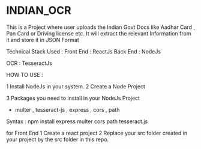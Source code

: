 # INDIAN_OCR
This is a Project where user uploads the Indian Govt Docs like Aadhar Card , Pan Card or Driving license etc. It will extract the relevant Information from it and store it in JSON Format

Technical Stack Used :
Front End : ReactJs
Back  End : NodeJs

OCR : TesseractJs


HOW TO USE : 

1 Install NodeJs in your system. 
2 Create a Node Project 

3 Packages you need to install in your NodeJs Project
 - multer , tesseract-js , express , cors , path
 
 Syntax : npm install express multer cors path tesseract.js
 
 
 
 
 
 for Front End
 1 Create a react project
 2 Replace your src folder created in your project by the src folder in this repo.



